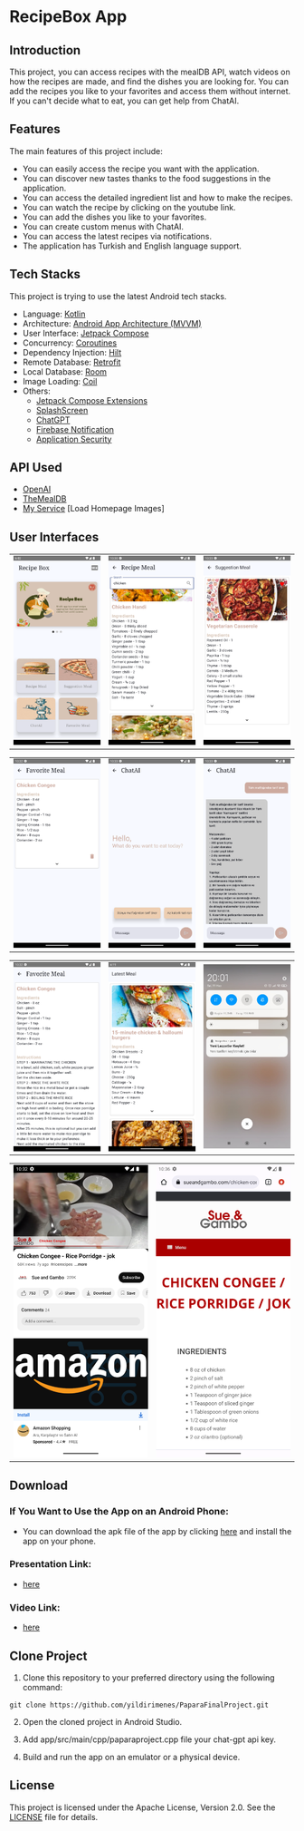 # RecipeBox App

## Introduction
This project, you can access recipes with the mealDB API, watch videos on how the recipes are made, and find the dishes you are looking for. You can add the recipes you like to your favorites and access them without internet. If you can't decide what to eat, you can get help from ChatAI.
## Features

The main features of this project include:

- You can easily access the recipe you want with the application.
- You can discover new tastes thanks to the food suggestions in the application.
- You can access the detailed ingredient list and how to make the recipes.
- You can watch the recipe by clicking on the youtube link.
- You can add the dishes you like to your favorites.
- You can create custom menus with ChatAI.
- You can access the latest recipes via notifications.
- The application has Turkish and English language support. 

## Tech Stacks

This project is trying to use the latest Android tech stacks.

- Language: [Kotlin](https://kotlinlang.org)
- Architecture: [Android App Architecture (MVVM) ](https://developer.android.com/topic/architecture)
- User Interface: [Jetpack Compose](https://developer.android.com/jetpack/compose)
- Concurrency: [Coroutines](https://kotlinlang.org/docs/coroutines-overview.html)
- Dependency Injection: [Hilt](https://developer.android.com/training/dependency-injection/hilt-android)
- Remote Database: [Retrofit](https://square.github.io/retrofit/)
- Local Database: [Room](https://developer.android.com/jetpack/androidx/releases/room)
- Image Loading: [Coil](https://coil-kt.github.io) 
- Others:
  - [Jetpack Compose Extensions](https://google.github.io/accompanist)
  - [SplashScreen](https://developer.android.com/develop/ui/views/launch/splash-screen)
  - [ChatGPT](https://openai.com/)
  - [Firebase Notification](https://firebase.google.com/docs/cloud-messaging?hl=tr)
  - [Application Security](https://medium.com/programming-lite/securing-api-keys-in-android-app-using-ndk-native-development-kit-7aaa6c0176be)

## API Used

- [OpenAI](https://platform.openai.com/docs/overview)
- [TheMealDB](https://www.themealdb.com/api.php)
- [My Service](http://www.yildirimenes.com/recipebox/slider_one.png) [Load Homepage Images]

## User Interfaces
  <table>
  <tr>
  <td><img src="images/home_page.png" width="250"></td>
  <td><img src="images/recipe_page.png" width="250"></td>
  <td><img src="images/suggestion_meal_page.png" width="250"></td>
  </tr>
</table>
<table>
  <tr>
  <td><img src="images/favorite_page.png" width="250"></td>
  <td><img src="images/chat_ai_page.png" width="250"></td>
  <td><img src="images/chat_ai_detail_page.png" width="250" ></td>
  </tr>
</table>
<table>
  <tr>
  <td><img src="images/favorite_detail_page.png" width="250" ></td>
  <td><img src="images/latest_meal_page.png" width="250"></td>
  <td><img src="images/notification_workmanager.jpeg" width="250"></td>

  </tr>
</table>
<table>
  <tr>
  <td><img src="images/youtube_link_page.png" width="250"></td>
  <td><img src="images/meal_source_page.png" width="250"></td>
  </tr>
</table>



## Download

### If You Want to Use the App on an Android Phone:

* You can download the apk file of the app by clicking [here](https://drive.google.com/drive/folders/1x-RKA3PTVTkzYobFnk5Q6EnWSqy8-QSx) and install the app on your phone.

### Presentation Link:

* [here](https://drive.google.com/drive/folders/1f6jMQZEX6aC9vNM-LnhMJzkuz-Z1FjWS)

### Video Link:
* [here](https://www.loom.com/share/9a5b0bc303f146179b20e1bc9040923f)

## Clone Project

1. Clone this repository to your preferred directory using the following command:

```
git clone https://github.com/yildirimenes/PaparaFinalProject.git
```
2. Open the cloned project in Android Studio.
  
3. Add app/src/main/cpp/paparaproject.cpp file your chat-gpt api key.

4. Build and run the app on an emulator or a physical device.


## License
This project is licensed under the Apache License, Version 2.0. See the [LICENSE](LICENSE) file for details.
